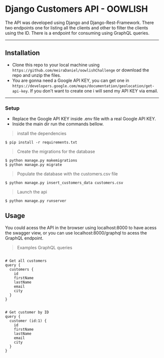 # Django Customers API - OOWLISH

The API was developed using Django and Django-Rest-Framework. There two endpoints one for listing all the clients and other to filter the clients using the ID. There is a endpoint for consuming using GraphQL queries.

---

## Installation

- Clone this repo to your local machine using `https://github.com/meiraDaniel/oowlishChallenge` or download the repo and unzip the files.
- You are gonna need a Google API KEY, you can get one in `https://developers.google.com/maps/documentation/geolocation/get-api-key`. If you don't want to create one i will send my API KEY via email.

---

### Setup

- Replace the Google API KEY inside .env file with a real Google API KEY.
- Inside the main dir run the commands bellow.

> install the dependencies

```shell
$ pip install -r requirements.txt
```
> Create the migrations for the database

```shell
$ python manage.py makemigrations
$ python manage.py migrate
```

> Populate the database with the customers.csv file

```shell
$ python manage.py insert_customers_data customers.csv
```
> Launch the api

```shell
$ python manage.py runserver
```

## Usage

You could acess the API in the browser using localhost:8000 to have acess the swagger view, or you can use localhost:8000/graphql to acess the GraphQL endpoint.

> Examples GraphQL queries

```shell

# Get all customers
query {
  customers {
    id
    firstName
    lastName
    email
    city
  } 
}


# Get customer by ID
query {
  customer (id:1) {
    id
    firstName
    lastName
    email
    city
  } 
}
```
